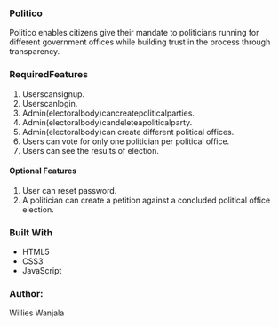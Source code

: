 ### Politico

Politico enables citizens give their mandate to politicians running for different government offices
while building trust in the process through transparency.

### RequiredFeatures
1. Userscansignup.
2. Userscanlogin.
3. Admin(electoralbody)cancreatepoliticalparties.
4. Admin(electoralbody)candeleteapoliticalparty.
5. Admin(electoralbody)can create different political offices.
6. Users can vote for only one politician per political office.
7. Users can see the results of election. 

#### Optional Features
1. User can reset password.
2. A politician can create a petition against a concluded political office election.

### Built With

- HTML5
- CSS3
- JavaScript

### Author:
Willies Wanjala